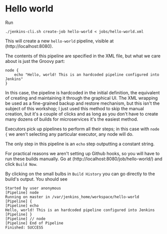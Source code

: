 # Hello world

Run
```
./jenkins-cli.sh create-job hello-world < jobs/hello-world.xml
```

This will create a new `hello-world` pipeline, visible at (http://localhost:8080).

The contents of this pipeline are specified in the XML file, but what we care about is just the Groovy part:
```
node {
    echo "Hello, world! This is an hardcoded pipeline configured into Jenkins"
}
```

In this case, the pipeline is hardcoded in the initial definition, the equivalent of creating and maintaining it through the graphical UI. The XML wrapping be used as a fine-grained backup and restore mechanism, but this isn't the subject of this workshop; I just used this method to skip the manual creation, but it's a couple of clicks and as long as you don't have to create many dozens of builds for microservices it's the easiest method.

Executors pick up pipelines to perform all their steps; in this case with `node {` we aren't selecting any particular executor, any node will do.

The only step in this pipeline is an `echo` step outputting a constant string.

For practical reasons we aren't setting up Github hooks, so you will have to run these builds manually. Go at (http://localhost:8080/job/hello-world/) and click `Build Now`.

By clicking on the small bulbs in `Build History` you can go directly to the build's output. You should see

```
Started by user anonymous
[Pipeline] node
Running on master in /var/jenkins_home/workspace/hello-world
[Pipeline] {
[Pipeline] echo
Hello, world! This is an hardcoded pipeline configured into Jenkins
[Pipeline] }
[Pipeline] // node
[Pipeline] End of Pipeline
Finished: SUCCESS
```
